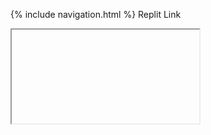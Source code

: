 {% include navigation.html %}
Replit Link 
<iframe> https://replit.com/@kamyamahendru/DrearyWetLibrary#main.py </iframe>

